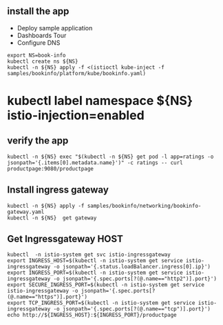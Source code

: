 ## install the app
- Deploy sample application
- Dashboards Tour
- Configure DNS

```
export NS=book-info
kubectl create ns ${NS}
kubectl -n ${NS} apply -f <(istioctl kube-inject -f samples/bookinfo/platform/kube/bookinfo.yaml)

```
# kubectl label namespace ${NS} istio-injection=enabled

## verify the app
```
kubectl -n ${NS} exec "$(kubectl -n ${NS} get pod -l app=ratings -o jsonpath='{.items[0].metadata.name}')" -c ratings -- curl productpage:9080/productpage

```

## Install ingress gateway
```
kubectl -n ${NS} apply -f samples/bookinfo/networking/bookinfo-gateway.yaml
kubectl -n ${NS}  get gateway

```

## Get Ingressgateway HOST
```
kubectl  -n istio-system get svc istio-ingressgateway
export INGRESS_HOST=$(kubectl -n istio-system get service istio-ingressgateway -o jsonpath='{.status.loadBalancer.ingress[0].ip}')
export INGRESS_PORT=$(kubectl -n istio-system get service istio-ingressgateway -o jsonpath='{.spec.ports[?(@.name=="http2")].port}')
export SECURE_INGRESS_PORT=$(kubectl -n istio-system get service istio-ingressgateway -o jsonpath='{.spec.ports[?(@.name=="https")].port}')
export TCP_INGRESS_PORT=$(kubectl -n istio-system get service istio-ingressgateway -o jsonpath='{.spec.ports[?(@.name=="tcp")].port}')
echo http://${INGRESS_HOST}:${INGRESS_PORT}/productpage

```